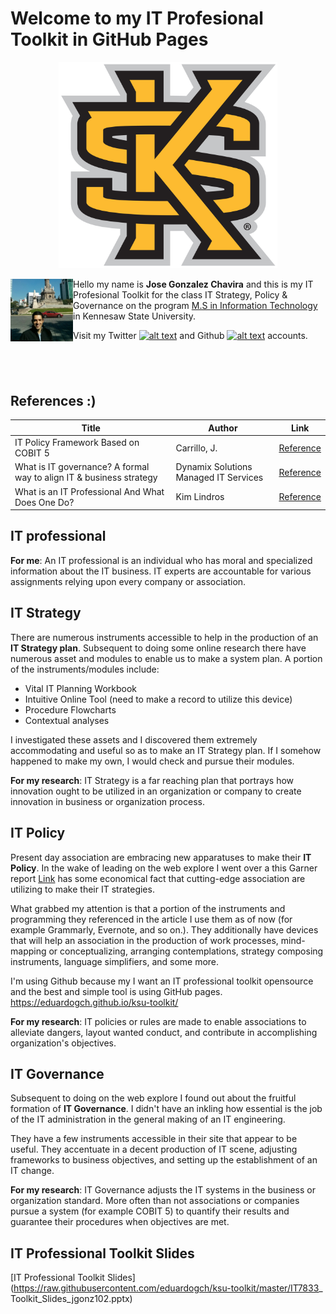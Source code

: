 # Welcome to my **IT Profesional Toolkit** in GitHub Pages

<p align="center">
  <img src="https://raw.githubusercontent.com/eduardogch/ksu-toolkit/master/ksu.png" width="350" title="hover text">
</p>

<img align="left" width="100" height="100" src="https://raw.githubusercontent.com/eduardogch/ksu-toolkit/master/photo.jpg">

Hello my name is **Jose Gonzalez Chavira** and this is my IT Profesional Toolkit for the class IT Strategy, Policy & Governance on the program [M.S in Information Technology](https://ccse.kennesaw.edu/it/programs/msit.php) in Kennesaw State University.

Visit my Twitter [![alt text][1.1]][1] and Github [![alt text][6.1]][6] accounts.

[1.1]: http://i.imgur.com/wWzX9uB.png (twitter icon with padding)
[6.1]: http://i.imgur.com/9I6NRUm.png (github icon without padding)

[1]: https://twitter.com/eduardochavira_
[6]: http://www.github.com/eduardogch

&nbsp;
&nbsp;
---

## References :)
Title           | Author               | Link
---             | ---                  | ---
IT Policy Framework Based on COBIT 5                                    | Carrillo, J.                          | [Reference](https://www.isaca.org/Journal/archives/2013/Volume-1/Pages/IT-Policy-Framework-Based-on-COBIT-5.aspx)
What is IT governance? A formal way to align IT & business strategy     | Dynamix Solutions Managed IT Services | [Reference](https://www.dynamixsolutions.com/what-is-an-it-professional-and-what-does-one-do)
What is an IT Professional And What Does One Do?                        | Kim Lindros                           | [Reference](https://www.cio.com/article/2438931/governance/governanceit-governance-definition-and-solutions.html)

## IT professional

__For me__: An IT professional is an individual who has moral and specialized information about the IT business. IT experts are accountable for various assignments relying upon every company or association. 

## IT Strategy

There are numerous instruments accessible to help in the production of an **IT Strategy plan**. Subsequent to doing some online research there have numerous asset and modules to enable us to make a system plan. A portion of the instruments/modules include: 

-	Vital IT Planning Workbook 
-	Intuitive Online Tool (need to make a record to utilize this device) 
-	Procedure Flowcharts 
-	Contextual analyses 

I investigated these assets and I discovered them extremely accommodating and useful so as to make an IT Strategy plan. If I somehow happened to make my own, I would check and pursue their modules. 

__For my research__: IT Strategy is a far reaching plan that portrays how innovation ought to be utilized in an organization or company to create innovation in business or organization process. 

## IT Policy

Present day association are embracing new apparatuses to make their **IT Policy**. In the wake of leading on the web explore I went over a this Garner report [Link](https://www.gartner.com/smarterwithgartner/gartner-top-10-strategic-technology-trends-for-2018/) has some economical fact that cutting-edge association are utilizing to make their IT strategies. 

What grabbed my attention is that a portion of the instruments and programming they referenced in the article I use them as of now (for example Grammarly, Evernote, and so on.). They additionally have devices that will help an association in the production of work processes, mind-mapping or conceptualizing, arranging contemplations, strategy composing instruments, language simplifiers, and some more. 

I'm using Github because my I want an IT professional toolkit opensource and the best and simple tool is using GitHub pages.  https://eduardogch.github.io/ksu-toolkit/


__For my research__: IT policies or rules are made to enable associations to alleviate dangers, layout wanted conduct, and contribute in accomplishing organization's objectives. 


## IT Governance

Subsequent to doing on the web explore I found out about the fruitful formation of **IT Governance**. I didn't have an inkling how essential is the job of the IT administration in the general making of an IT engineering. 

They have a few instruments accessible in their site that appear to be useful. They accentuate in a decent production of IT scene, adjusting frameworks to business objectives, and setting up the establishment of an IT change. 


__For my research__: IT Governance adjusts the IT systems in the business or organization standard. More often than not associations or companies pursue a system (for example COBIT 5) to quantify their results and guarantee their procedures when objectives are met. 


## IT Professional Toolkit Slides

[IT Professional Toolkit Slides](https://raw.githubusercontent.com/eduardogch/ksu-toolkit/master/IT7833_ Toolkit_Slides_jgonz102.pptx)
